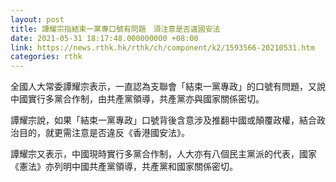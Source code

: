 ```yaml
---
layout: post
title: 譚耀宗指結束一黨專口號有問題　須注意是否違國安法
date: 2021-05-31 18:17:48.000000000 +08:00
link: https://news.rthk.hk/rthk/ch/component/k2/1593566-20210531.htm
categories: rthk
---
```


全國人大常委譚耀宗表示，一直認為支聯會「結束一黨專政」的口號有問題，又說中國實行多黨合作制，由共產黨領導，共產黨亦與國家關係密切。

譚耀宗說，如果「結束一黨專政」口號背後含意涉及推翻中國或顛覆政權，結合政治目的，就更需注意是否違反《香港國安法》。

譚耀宗又表示，中國現時實行多黨合作制，人大亦有八個民主黨派的代表，國家《憲法》亦列明中國共產黨領導，共產黨和國家關係密切。
